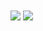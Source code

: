 <img align="center" src="dashboard_maket.png" height="" width="">
<img align="center" src="dashboard_maket.png" height="" width="">
